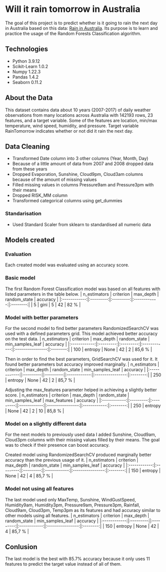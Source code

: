 
# Will it rain tomorrow in Australia

The goal of this project is to predict whether is it going to rain the next day 
in Australia based on this data: [Rain in Australia](https://www.kaggle.com/datasets/jsphyg/weather-dataset-rattle-package).
Its purpose is to learn and practice the usage of the Random Forests Classification algorithm. 

## Technologies

- Python 3.9.12
- Scikit-Learn 1.0.2
- Numpy 1.22.3
- Pandas 1.4.2
- Seaborn 0.11.2
## About the Data

This dataset contains data about 10 years (2007-2017) of daily weather observations
from many locations across Australia with 142193 rows, 23 features, and a target
variable. Some of the features are location, min/max temperature,  wind speed, 
humidity, and pressure. Target variable RainTomorrow indicates whether or not did 
it rain the next day. 
## Data Cleaning
- Transformed Date column into 3 other columns (Year, Month, Day)
- Because of a little amount of data from 2007 and 2008 dropped data from these years 
- Dropped Evaporation, Sunshine, Cloud9pm, Cloud3am columns because of the amount of missing values
- Filled missing values in columns Pressure9am and Pressure3pm with their means
- Dropped RISK_MM column
- Transformed categorical columns using get_dummies

### Standarisation
- Used Standard Scaler from sklearn to standardised all numeric data
## Models created
### Evaluation 
Each created model was evaluated using an accuracy score.
### Basic model
The first Random Forest Classification model was based on all features with listed parameters in the table below.
| n_estimators | criterion | max_depth | random_state | accuracy |
|:------------:|:---------:|:---------:|:------------:|:--------:|
|       5      |    gini   |     5     |      42      |    82 %   |

### Model with better parameters
For the second model to find better parameters RandomizedSearchCV was used with a defined parameters grid. This model achieved better accuracy on the test data.
| n_estimators | criterion | max_depth | random_state | min_samples_leaf | accuracy |
|:------------:|:---------:|:---------:|:------------:|:----------------:|:--------:|
|      100     |  entropy  |    None   |      42      |         2        |  85,6 %  |

Then in order to find the best parameters, GridSearchCV was used for it. It found better parameters but accuracy improved marginally.
| n_estimators | criterion | max_depth | random_state | min_samples_leaf | accuracy |
|:------------:|:---------:|:---------:|:------------:|:----------------:|:--------:|
|      250     |  entropy  |    None   |      42      |         2        |  85,7 %  |

Adjusting the max_features parameter helped in achieving a slightly better score.
| n_estimators | criterion | max_depth | random_state | min_samples_leaf | max_features | accuracy |
|:------------:|:---------:|:---------:|:------------:|:----------------:|:------------:|:--------:|
|      250     |  entropy  |    None   |      42      |         2        |      10      |  85,8 %  |

### Model on a slightly different data
For the next models to previously used data I added Sunshine, Cloud9am, Cloud3pm columns with their missing values filled by their means. The goal was to check if their presence can boost accuracy.

Created model using RandomizedSearchCV produced marginally better accuracy than the previous usage of it.
| n_estimators | criterion | max_depth | random_state | min_samples_leaf | accuracy |
|:------------:|:---------:|:---------:|:------------:|:----------------:|:--------:|
|      150     |  entropy  |    None   |      42      |         4        |  85,7 %  |

### Model not using all features
The last model used only MaxTemp, Sunshine, WindGustSpeed, Humidity9am, Humidity3pm, Pressure9am, Pressure3pm, Rainfall, Cloud9am, Cloud3pm, Temp3pm as its features and had accuracy similar to other models using all features.
| n_estimators | criterion | max_depth | random_state | min_samples_leaf | accuracy |
|:------------:|:---------:|:---------:|:------------:|:----------------:|:--------:|
|      150     |  entropy  |    None   |      42      |         4        |  85,7 %  |

## Conlusion
The last model is the best with 85.7% accuracy because it only uses 11 features to predict the target value instead of all of them.